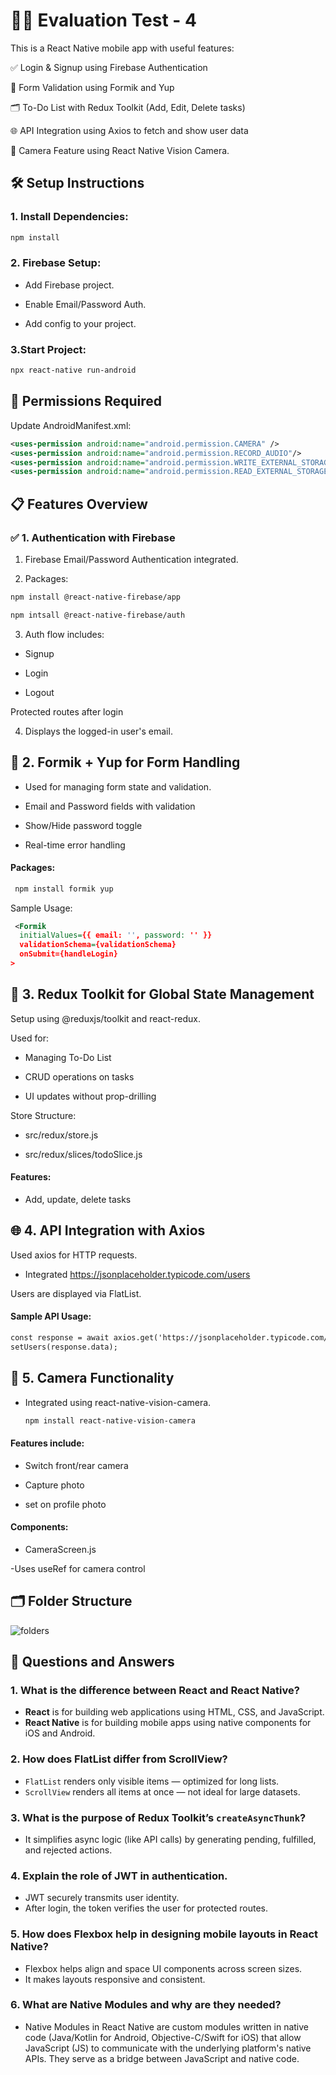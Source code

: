 # 📖🧠 Evaluation Test - 4

This is a React Native mobile app with useful features:

✅ Login & Signup using Firebase Authentication

📝 Form Validation using Formik and Yup

🗂️ To-Do List with Redux Toolkit (Add, Edit, Delete tasks)

🌐 API Integration using Axios to fetch and show user data

📸 Camera Feature using React Native Vision Camera.

## 🛠 Setup Instructions

### 1. Install Dependencies:

```xml
npm install
```

### 2. Firebase Setup:

- Add Firebase project.

- Enable Email/Password Auth.

- Add config to your project.

### 3.Start Project:

```xml
npx react-native run-android
```

## 📸 Permissions Required

Update AndroidManifest.xml:

```xml
<uses-permission android:name="android.permission.CAMERA" />
<uses-permission android:name="android.permission.RECORD_AUDIO"/>
<uses-permission android:name="android.permission.WRITE_EXTERNAL_STORAGE"/>
<uses-permission android:name="android.permission.READ_EXTERNAL_STORAGE"/>
```

## 📋 Features Overview

### ✅ 1. Authentication with Firebase

1. Firebase Email/Password Authentication integrated.

2. Packages:

```xml
npm install @react-native-firebase/app

npm intsall @react-native-firebase/auth

```

3. Auth flow includes:

- Signup

- Login

- Logout

Protected routes after login

4. Displays the logged-in user's email.

## 📝 2. Formik + Yup for Form Handling

- Used for managing form state and validation.

- Email and Password fields with validation

- Show/Hide password toggle

- Real-time error handling

#### Packages:

```xml
 npm install formik yup
```

Sample Usage:

```xml
 <Formik
  initialValues={{ email: '', password: '' }}
  validationSchema={validationSchema}
  onSubmit={handleLogin}
>
```

## 🔄 3. Redux Toolkit for Global State Management

Setup using @reduxjs/toolkit and react-redux.

Used for:

- Managing To-Do List

- CRUD operations on tasks

- UI updates without prop-drilling

Store Structure:

- src/redux/store.js

- src/redux/slices/todoSlice.js

#### Features:

- Add, update, delete tasks

## 🌐 4. API Integration with Axios

Used axios for HTTP requests.

- Integrated https://jsonplaceholder.typicode.com/users

Users are displayed via FlatList.

#### Sample API Usage:

```xml
const response = await axios.get('https://jsonplaceholder.typicode.com/users');
setUsers(response.data);
```

## 📸 5. Camera Functionality

- Integrated using react-native-vision-camera.

  ```xml
  npm install react-native-vision-camera
  ```

#### Features include:

- Switch front/rear camera

- Capture photo

- set on profile photo

#### Components:

- CameraScreen.js

-Uses useRef for camera control

## 🗂 Folder Structure

![folders](https://github.com/user-attachments/assets/61384c84-7cc7-47e6-88b2-ce7658ebe699)

## 📝 Questions and Answers

### 1. What is the difference between React and React Native?

- **React** is for building web applications using HTML, CSS, and JavaScript.
- **React Native** is for building mobile apps using native components for iOS and Android.

### 2. How does FlatList differ from ScrollView?

- `FlatList` renders only visible items — optimized for long lists.
- `ScrollView` renders all items at once — not ideal for large datasets.

### 3. What is the purpose of Redux Toolkit’s `createAsyncThunk`?

- It simplifies async logic (like API calls) by generating pending, fulfilled, and rejected actions.

### 4. Explain the role of JWT in authentication.

- JWT securely transmits user identity.
- After login, the token verifies the user for protected routes.

### 5. How does Flexbox help in designing mobile layouts in React Native?

- Flexbox helps align and space UI components across screen sizes.
- It makes layouts responsive and consistent.

### 6. What are Native Modules and why are they needed?

- Native Modules in React Native are custom modules written in native code (Java/Kotlin for Android, Objective-C/Swift for iOS) that allow JavaScript (JS) to communicate with the underlying platform's native APIs. They serve as a bridge between JavaScript and native code.
